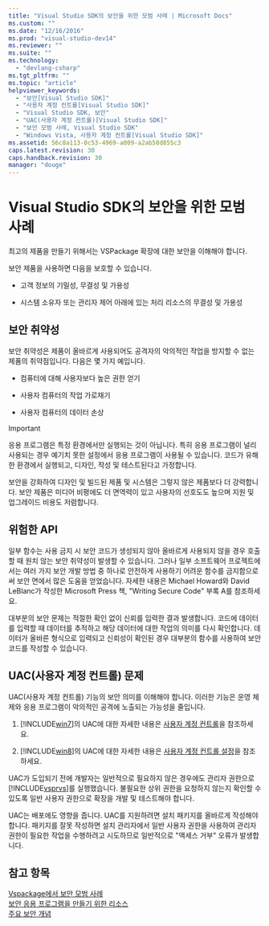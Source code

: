 ```yaml
---
title: "Visual Studio SDK의 보안을 위한 모범 사례 | Microsoft Docs"
ms.custom: ""
ms.date: "12/16/2016"
ms.prod: "visual-studio-dev14"
ms.reviewer: ""
ms.suite: ""
ms.technology: 
  - "devlang-csharp"
ms.tgt_pltfrm: ""
ms.topic: "article"
helpviewer_keywords: 
  - "보안[Visual Studio SDK]"
  - "사용자 계정 컨트롤[Visual Studio SDK]"
  - "Visual Studio SDK, 보안"
  - "UAC(사용자 계정 컨트롤)[Visual Studio SDK]"
  - "보안 모범 사례, Visual Studio SDK"
  - "Windows Vista, 사용자 계정 컨트롤[Visual Studio SDK]"
ms.assetid: 56c8a113-0c53-4969-a009-a2ab58d855c3
caps.latest.revision: 30
caps.handback.revision: 30
manager: "douge"
---
```

# Visual Studio SDK의 보안을 위한 모범 사례
최고의 제품을 만들기 위해서는 VSPackage 확장에 대한 보안을 이해해야 합니다.  
  
 보안 제품을 사용하면 다음을 보호할 수 있습니다.  
  
-   고객 정보의 기밀성, 무결성 및 가용성  
  
-   시스템 소유자 또는 관리자 제어 아래에 있는 처리 리소스의 무결성 및 가용성  
  
## 보안 취약성  
 보안 취약성은 제품이 올바르게 사용되어도 공격자의 악의적인 작업을 방지할 수 없는 제품의 취약점입니다. 다음은 몇 가지 예입니다.  
  
-   컴퓨터에 대해 사용자보다 높은 권한 얻기  
  
-   사용자 컴퓨터의 작업 가로채기  
  
-   사용자 컴퓨터의 데이터 손상  
  
> [!IMPORTANT]
>  응용 프로그램은 특정 환경에서만 실행되는 것이 아닙니다. 특히 응용 프로그램이 널리 사용되는 경우 예기치 못한 설정에서 응용 프로그램이 사용될 수 있습니다. 코드가 유해한 환경에서 실행되고, 디자인, 작성 및 테스트된다고 가정합니다.  
  
 보안을 강화하여 디자인 및 빌드된 제품 및 시스템은 그렇지 않은 제품보다 더 강력합니다. 보안 제품은 미디어 비평에도 더 면역력이 있고 사용자의 선호도도 높으며 지원 및 업그레이드 비용도 저렴합니다.  
  
## 위험한 API  
 일부 함수는 사용 금지 시 보안 코드가 생성되지 않아 올바르게 사용되지 않을 경우 호출할 때 원치 않는 보안 취약성이 발생할 수 있습니다. 그러나 일부 소프트웨어 프로젝트에서는 여러 가지 보안 개발 방법 중 하나로 안전하게 사용하기 어려운 함수를 금지함으로써 보안 면에서 많은 도움을 얻었습니다. 자세한 내용은 Michael Howard와 David LeBlanc가 작성한 Microsoft Press 책, "Writing Secure Code" 부록 A를 참조하세요.  
  
 대부분의 보안 문제는 적절한 확인 없이 신뢰를 입력한 결과 발생합니다. 코드에 데이터를 입력할 때 데이터를 추적하고 해당 데이터에 대한 작업의 의미를 다시 확인합니다. 데이터가 올바른 형식으로 입력되고 신뢰성이 확인된 경우 대부분의 함수를 사용하여 보안 코드를 작성할 수 있습니다.  
  
## UAC\(사용자 계정 컨트롤\) 문제  
 UAC\(사용자 계정 컨트롤\) 기능의 보안 의미를 이해해야 합니다. 이러한 기능은 운영 체제와 응용 프로그램이 악의적인 공격에 노출되는 가능성을 줄입니다.  
  
1.  [!INCLUDE[win7](../debugger/includes/win7_md.md)]의 UAC에 대한 자세한 내용은 [사용자 계정 컨트롤](http://go.microsoft.com/fwlink/?linkid=159927)을 참조하세요.  
  
2.  [!INCLUDE[win8](../debugger/includes/win8_md.md)]의 UAC에 대한 자세한 내용은 [사용자 계정 컨트롤 설정](http://windows.microsoft.com/windows-8/what-are-uac-settings)을 참조하세요.  
  
 UAC가 도입되기 전에 개발자는 일반적으로 필요하지 않은 경우에도 관리자 권한으로 [!INCLUDE[vsprvs](../code-quality/includes/vsprvs_md.md)]를 실행했습니다. 불필요한 상위 권한을 요청하지 않는지 확인할 수 있도록 일반 사용자 권한으로 확장을 개발 및 테스트해야 합니다.  
  
 UAC는 배포에도 영향을 줍니다. UAC를 지원하려면 설치 패키지를 올바르게 작성해야 합니다. 패키지를 잘못 작성하면 설치 관리자에서 일반 사용자 권한을 사용하여 관리자 권한이 필요한 작업을 수행하려고 시도하므로 일반적으로 "액세스 거부" 오류가 발생합니다.  
  
## 참고 항목  
 [Vspackage에서 보안 모범 사례](../extensibility/internals/best-practices-for-security-in-vspackages.md)   
 [보안 응용 프로그램을 만들기 위한 리소스](http://msdn.microsoft.com/ko-kr/0ebf5f69-76f2-498a-a2df-83cf3443e132)   
 [주요 보안 개념](../Topic/Key%20Security%20Concepts.md)